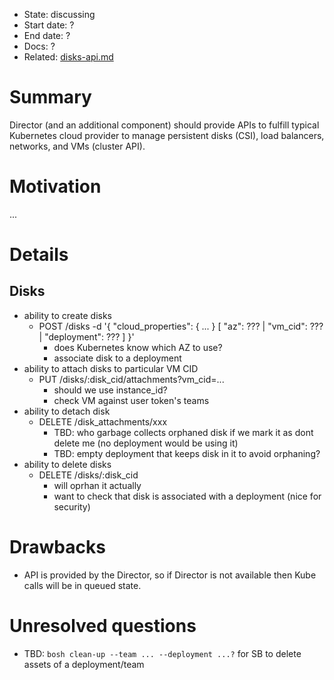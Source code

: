 - State: discussing
- Start date: ?
- End date: ?
- Docs: ?
- Related: [disks-api.md](https://github.com/cloudfoundry/bosh-notes/blob/master/proposals/disks-api.md)

# Summary

Director (and an additional component) should provide APIs to fulfill typical Kubernetes cloud provider to manage persistent disks (CSI), load balancers, networks, and VMs (cluster API).

# Motivation

...

# Details

## Disks

- ability to create disks
  - POST /disks -d '{ "cloud_properties": { ... } [ "az": ??? | "vm_cid": ??? | "deployment": ??? ] }'
    - does Kubernetes know which AZ to use?
    - associate disk to a deployment
- ability to attach disks to particular VM CID
  - PUT /disks/:disk_cid/attachments?vm_cid=...
    - should we use instance_id?
    - check VM against user token's teams
- ability to detach disk
  - DELETE /disk_attachments/xxx
    - TBD: who garbage collects orphaned disk if we mark it as dont delete me (no deployment would be using it)
    - TBD: empty deployment that keeps disk in it to avoid orphaning?
- ability to delete disks
  - DELETE /disks/:disk_cid
    - will oprhan it actually
    - want to check that disk is associated with a deployment (nice for security)

# Drawbacks

- API is provided by the Director, so if Director is not available then Kube calls will be in queued state.

# Unresolved questions

- TBD: `bosh clean-up --team ... --deployment ...?` for SB to delete assets of a deployment/team
